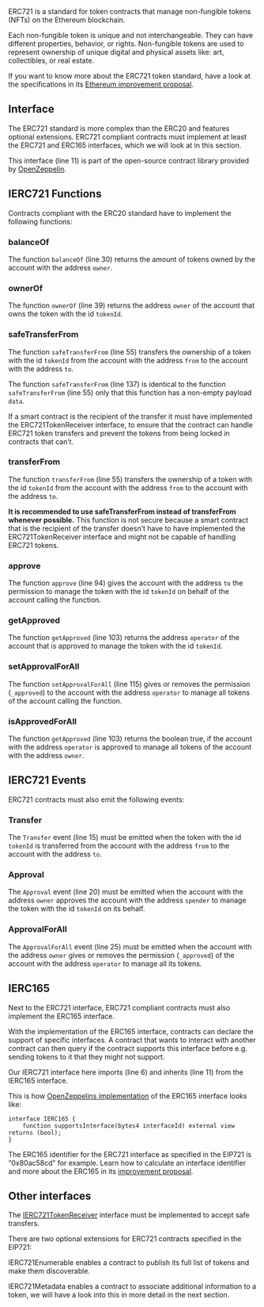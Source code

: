 ERC721 is a standard for token contracts that manage non-fungible tokens (NFTs) on the Ethereum blockchain.

Each non-fungible token is unique and not interchangeable. They can have different properties, behavior, or rights. Non-fungible tokens are used to represent ownership of unique digital and physical assets like: art, collectibles, or real estate.

If you want to know more about the ERC721 token standard, have a look at the specifications in its <a href="https://eips.ethereum.org/EIPS/eip-721" target="_blank">Ethereum improvement proposal</a>.

## Interface
The ERC721 standard is more complex than the ERC20 and features optional extensions. ERC721 compliant contracts must implement at least the ERC721 and ERC165 interfaces, which we will look at in this section.

This interface (line 11) is part of the open-source contract library provided by <a href="https://github.com/OpenZeppelin/openzeppelin-contracts/blob/master/contracts/token/ERC721/IERC721.sol" target="_blank">OpenZeppelin</a>.

## IERC721 Functions
Contracts compliant with the ERC20 standard have to implement the following functions:

### balanceOf
The function `balanceOf` (line 30) returns the amount of tokens owned by the account with the address `owner`.

### ownerOf
The function `ownerOf` (line 39) returns the address `owner` of the account that owns the token with the id `tokenId`.

### safeTransferFrom
The function `safeTransferFrom` (line 55) transfers the ownership of a token with the id `tokenId` from the account with the address `from` to the account with the address `to`.

The function `safeTransferFrom` (line 137) is identical to the function `safeTransferFrom` (line 55) only that this function has a non-empty payload `data`.

If a smart contract is the recipient of the transfer it must have implemented the ERC721TokenReceiver interface, to ensure that the contract can handle ERC721 token transfers and prevent the tokens from being locked in contracts that can’t.

### transferFrom
The function `transferFrom` (line 55) transfers the ownership of a token with the id `tokenId` from the account with the address `from` to the account with the address `to`.

**It is recommended to use safeTransferFrom instead of transferFrom whenever possible.**
This function is not secure because a smart contract that is the recipient of the transfer doesn’t have to have implemented the ERC721TokenReceiver interface and might not be capable of handling ERC721 tokens.

### approve
The function `approve` (line 94) gives the account with the address `to` the permission to manage the token with the id `tokenId` on behalf of the account calling the function.

### getApproved
The function `getApproved` (line 103) returns the address `operator` of the account that is approved to manage the token with the id `tokenId`.

### setApprovalForAll
The function `setApprovalForAll` (line 115) gives or removes the permission (`_approved`) to the account with the address `operator` to manage all tokens of the account calling the function.

### isApprovedForAll
The function `getApproved` (line 103) returns the boolean true, if the account with the address `operator` is approved to manage all tokens of the account with the address `owner`.

## IERC721 Events
ERC721 contracts must also emit the following events:

### Transfer
The `Transfer` event (line 15) must be emitted when the token with the id `tokenId` is transferred from the account with the address `from` to the account with the address  `to`.

### Approval
The `Approval` event (line 20) must be emitted when the account with the address `owner` approves the account with the address `spender` to manage the token with the id `tokenId` on its behalf.

### ApprovalForAll
The `ApprovalForAll` event (line 25) must be emitted when the account with the address `owner` gives or removes the permission (`_approved`) of the account with the address `operator` to manage all its tokens.

## IERC165
Next to the ERC721 interface, ERC721 compliant contracts must also implement the ERC165 interface.

With the implementation of the ERC165 interface, contracts can declare the support of specific interfaces. A contract that wants to interact with another contract can then query if the contract supports this interface before e.g. sending tokens to it that they might not support.

Our IERC721 interface here imports (line 6) and inherits (line 11) from the IERC165 interface.

This is how <a href="https://github.com/OpenZeppelin/openzeppelin-contracts/blob/master/contracts/utils/introspection/IERC165.sol" target="_blank">OpenZeppelins implementation</a> of the ERC165 interface looks like:

```
interface IERC165 {
    function supportsInterface(bytes4 interfaceId) external view returns (bool);
}
```

The ERC165 identifier for the ERC721 interface as specified in the EIP721 is “0x80ac58cd” for example. Learn how to calculate an interface identifier and more about the ERC165 in its <a href="https://eips.ethereum.org/EIPS/eip-165" target="_blank">improvement proposal</a>.

## Other interfaces
The <a href="https://eips.ethereum.org/EIPS/eip-721#specification" target="_blank">IERC721TokenReceiver</a> interface must be implemented to accept safe transfers.

There are two optional extensions for ERC721 contracts specified in the EIP721:

IERC721Enumerable enables a contract to publish its full list of tokens and make them discoverable.

IERC721Metadata enables a contract to associate additional information to a token, we will have a look into this in more detail in the next section.
